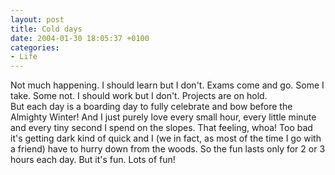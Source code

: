 ```yaml
---
layout: post
title: Cold days
date: 2004-01-30 18:05:37 +0100
categories:
- Life
---
```

<p>Not much happening. I should learn but I don't. Exams come and go. Some I take. Some not. I should work but I don't. Projects are on hold.<br />
But each day is a boarding day to fully celebrate and bow before the Almighty Winter! And I just purely love every small hour, every little minute and every tiny second I spend on the slopes. That feeling, whoa! Too bad it's getting dark kind of quick and I (we in fact, as most of the time I go with a friend) have to hurry down from the woods. So the fun lasts only for 2 or 3 hours each day. But it's fun. Lots of fun!</p>
